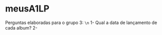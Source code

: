 # meusA1LP
Perguntas elaboradas para o grupo 3: `\n`
1- Qual a data de lançamento de cada album?
2- 
